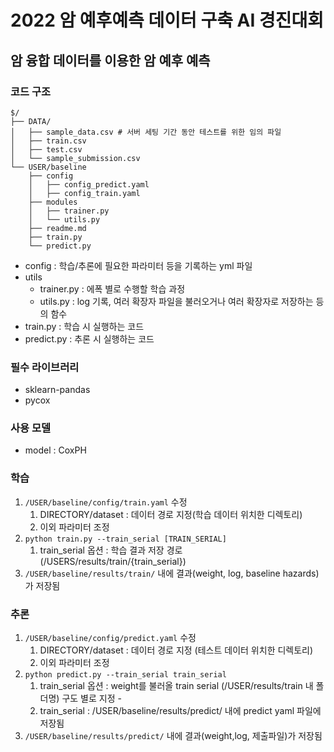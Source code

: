 # 2022 암 예후예측 데이터 구축 AI 경진대회
## 암 융합 데이터를 이용한 암 예후 예측

### 코드 구조

```
$/
├── DATA/
│   ├── sample_data.csv # 서버 세팅 기간 동안 테스트를 위한 임의 파일
│   ├── train.csv
│   ├── test.csv
│   └── sample_submission.csv
└── USER/baseline
    ├── config
    │   ├── config_predict.yaml
    │   ├── config_train.yaml
    ├── modules
    │   ├── trainer.py
    │   └── utils.py
    ├── readme.md
    ├── train.py
    └── predict.py
```

- config : 학습/추론에 필요한 파라미터 등을 기록하는 yml 파일
- utils
    - trainer.py : 에폭 별로 수행할 학습 과정
    - utils.py : log 기록, 여러 확장자 파일을 불러오거나 여러 확장자로 저장하는 등의 함수
- train.py : 학습 시 실행하는 코드
- predict.py : 추론 시 실행하는 코드 

### 필수 라이브러리
 - sklearn-pandas
 - pycox

### 사용 모델
- model : CoxPH

### 학습

1. `/USER/baseline/config/train.yaml` 수정
    1. DIRECTORY/dataset : 데이터 경로 지정(학습 데이터 위치한 디렉토리)
    2. 이외 파라미터 조정
2. `python train.py --train_serial [TRAIN_SERIAL]`
    1. train_serial 옵션 : 학습 결과 저장 경로(/USERS/results/train/{train_serial})
3. `/USER/baseline/results/train/` 내에 결과(weight, log, baseline hazards)가 저장됨


### 추론

1. `/USER/baseline/config/predict.yaml` 수정
    1. DIRECTORY/dataset : 데이터 경로 지정 (테스트 데이터 위치한 디렉토리)
    2. 이외 파라미터 조정
2. `python predict.py --train_serial train_serial`
    1. train_serial 옵션 : weight를 불러올 train serial (/USER/results/train 내 폴더명) 구도 별로 지정 - 
    2. train_serial : /USER/baseline/results/predict/ 내에 predict yaml 파일에 저장됨
3. `/USER/baseline/results/predict/` 내에 결과(weight,log, 제출파일)가 저장됨

